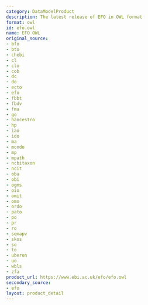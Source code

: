 ```yaml
---
category: DataModelProduct
description: The latest release of EFO in OWL format
format: owl
id: efo.owl
name: EFO OWL
original_source:
- bfo
- bto
- chebi
- cl
- clo
- cob
- dc
- do
- ecto
- efo
- fbbt
- fbdv
- fma
- go
- hancestro
- hp
- iao
- ido
- ma
- mondo
- mp
- mpath
- ncbitaxon
- ncit
- oba
- obi
- ogms
- oio
- omit
- omo
- ordo
- pato
- po
- pr
- ro
- semapv
- skos
- so
- to
- uberon
- uo
- wbls
- zfa
product_url: https://www.ebi.ac.uk/efo/efo.owl
secondary_source:
- efo
layout: product_detail
---
```

